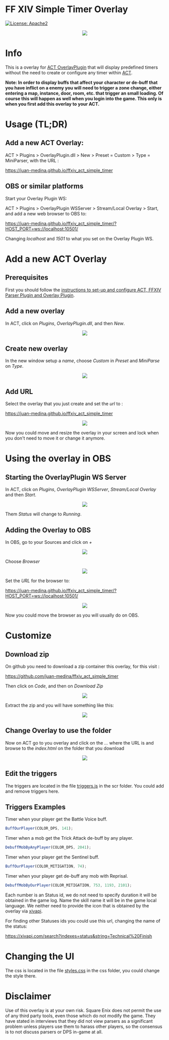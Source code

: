 # FF XIV Simple Timer Overlay

[![License: Apache2](https://img.shields.io/badge/license-Apache%202-blue.svg)](/LICENSE)

<p align="center">
  <img src="img/timers.jpg">
</p>

# Info

This is a overlay for [ACT OverlayPlugin](https://github.com/ngld/OverlayPlugin) that will display predefined timers without the need to create or configure any timer within [ACT](https://advancedcombattracker.com/).

**Note: In order to display buffs that affect your character or de-buff that you have inflict on a enemy you will need to trigger a zone change, either entering a map, instance, door, room, etc. that trigger an small loading. Of course this will happen as well when you login into the game. This only is when you first add this overlay to your ACT.**

# Usage (TL;DR)

## Add a new ACT Overlay:

ACT > Plugins > OverlayPlugin.dll > New > Preset = Custom > Type = MiniParser, with the URL :

https://juan-medina.github.io/ffxiv_act_simple_timer

## OBS or similar platforms

Start your Overlay Plugin WS:

ACT > Plugins > OverlayPlugin WSServer > Stream/Local Overlay > Start, and add a new web browser to OBS to:

https://juan-medina.github.io/ffxiv_act_simple_timer/?HOST_PORT=ws://localhost:10501/

Changing *localhost* and *1501* to what you set on the Overlay Plugin WS.

# Add a new ACT Overlay

## Prerequisites

First you should follow the [instructions to set-up and configure ACT, FFXIV Parser Plugin and Overlay Plugin](https://gist.github.com/TomRichter/e044a3dff5c50024cf514ffb20a201a9#installing-act--ffxiv-plugin).

## Add a new overlay

In ACT, click on *Plugins*, *OverlayPlugin.dll*, and then *New*.

<p align="center">
  <img src="img/new_1.jpg">
</p>

## Create new overlay

In the new window setup a *name*, choose *Custom* in *Preset* and *MiniParse* on *Type*.

<p align="center">
  <img src="img/new_2.jpg">
</p>

## Add URL

Select the overlay that you just create and set the *url* to :

https://juan-medina.github.io/ffxiv_act_simple_timer

<p align="center">
  <img src="img/new_3.jpg">
</p>

Now you could move and resize the overlay in your screen and lock when you don't need to move it or change it anymore.

# Using the overlay in OBS

## Starting the OverlayPlugin WS Server

In ACT, click on *Plugins*, *OverlayPlugin WSServer*, *Stream/Local Overlay* and then *Start*.

<p align="center">
  <img src="img/obs_1.jpg">
</p>

Them *Status* will change to *Running*.

## Adding the Overlay to OBS

In OBS, go to your Sources and click on *+*

<p align="center">
  <img src="img/obs_2.jpg">
</p>

Choose *Browser*

<p align="center">
  <img src="img/obs_3.jpg">
</p>

Set the *URL* for the browser to:

https://juan-medina.github.io/ffxiv_act_simple_timer/?HOST_PORT=ws://localhost:10501/

<p align="center">
  <img src="img/obs_4.jpg">
</p>

Now you could move the browser as you will usually do on OBS.

# Customize

## Download zip

On github you need to download a zip container this overlay, for this visit :

https://github.com/juan-medina/ffxiv_act_simple_timer

Then click on *Code*, and then on *Download Zip*

<p align="center">
  <img src="img/customize_1.jpg">
</p>

Extract the zip and you will have something like this:

<p align="center">
  <img src="img/customize_2.jpg">
</p>

## Change Overlay to use the folder

Now on ACT go to you overlay and click on the *...* where the URL is and browse to the *index.html* on the folder that you download

<p align="center">
  <img src="img/customize_3.jpg">
</p>

## Edit the triggers

The triggers are located in the file [triggers.js](scr/triggers.js) in the scr folder. You could add and remove triggers here.

## Triggers Examples

Timer when your player get the Battle Voice buff.
```javascript
BuffOurPlayer(COLOR_DPS, 141);
```

Timer when a mob get the Trick Attack de-buff by any player.
```javascript
DebuffMobByAnyPlayer(COLOR_DPS, 2041);
```

Timer when your player get the Sentinel buff.
```javascript
BuffOurPlayer(COLOR_MITIGATION, 74);
```

Timer when your player get de-buff any mob with Reprisal.
```javascript
DebuffMobByOurPlayer(COLOR_MITIGATION, 753, 1193, 2101);
```

Each number is an Status id, we do not need to specify duration it will be obtained in the game log. Name the skill name it will be in the game local language. We neither need to provide the icon that is obtained by the overlay via [xivapi](https://xivapi.com).

For finding other Statuses ids you could use this url, changing the name of the status:

https://xivapi.com/search?indexes=status&string=Technical%20Finish

# Changing the UI

The css is located in the file [styles.css](css/styles.css) in the css folder, you could change the style there.

# Disclaimer

Use of this overlay is at your own risk. Square Enix does not permit the use of any third party tools, even those which do not modify the game. They have stated in interviews that they did not view parsers as a significant problem unless players use them to harass other players, so the consensus is to not discuss parsers or DPS in-game at all.